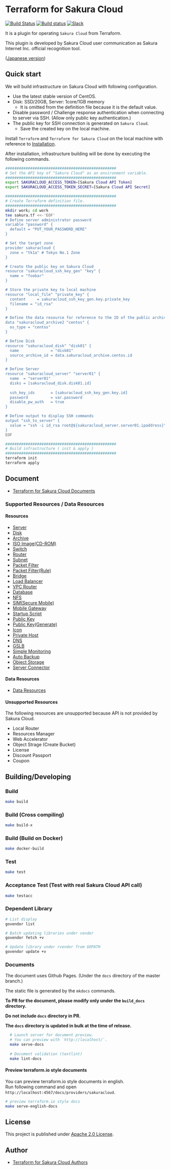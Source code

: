# Terraform for Sakura Cloud

[![Build Status](https://travis-ci.org/sacloud/terraform-provider-sakuracloud.svg?branch=master)](https://travis-ci.org/sacloud/terraform-provider-sakuracloud)
[![Build status](https://ci.appveyor.com/api/projects/status/paynsb52uauq1jl8?svg=true)](https://ci.appveyor.com/project/sacloud-bot/terraform-provider-sakuracloud)
[![Slack](https://slack.usacloud.jp/badge.svg)](https://slack.usacloud.jp/)

It is a plugin for operating `Sakura Cloud` from Terraform.

This plugin is developed by Sakura Cloud user communication as Sakura Internet Inc. official recognition tool.

([Japanese version](README.md))

## Quick start

We will build infrastructure on Sakura Cloud with following configuration.

- Use the latest stable version of CentOS.
- Disk: SSD/20GB, Server: 1core/1GB memory
  - It is omitted from the definition file because it is the default value.
- Disable password / Challenge response authentication when connecting to server via SSH. (Allow only public key authentication.)
- The public key for SSH connection is generated on `Sakura Cloud`.
  - Save the created key on the local machine.

Install `Terraform` and `Terraform for Sakura Cloud` on the local machine with reference to [Installation](https://sacloud.github.io/terraform-provider-sakuracloud/installation/).

After installation, infrastructure building will be done by executing the following commands.

```bash
#################################################
# Set the API key of "Sakura Cloud" as an environment variable.
#################################################
export SAKURACLOUD_ACCESS_TOKEN=[Sakura Cloud API Token]
export SAKURACLOUD_ACCESS_TOKEN_SECRET=[Sakura Cloud API Secret]

#################################################
# Create Terraform definition file.
#################################################
mkdir work; cd work
tee sakura.tf <<-'EOF'
# Define server administrator password
variable "password" {
  default = "PUT_YOUR_PASSWORD_HERE"
}

# Set the target zone
provider sakuracloud {
  zone = "tk1a" # Tokyo No.1 Zone
}

# Create the public key on Sakura Cloud
resource "sakuracloud_ssh_key_gen" "key" {
  name = "foobar"
}

# Store the private key to local machine
resource "local_file" "private_key" {
  content     = sakuracloud_ssh_key_gen.key.private_key
  filename = "id_rsa"
}

# Define the data resource for reference to the ID of the public archive (OS)
data "sakuracloud_archive2 "centos" {
  os_type = "centos"
}

# Define Disk
resource "sakuracloud_disk" "disk01" {
  name              = "disk01"
  source_archive_id = data.sakuracloud_archive.centos.id
}

# Define Server
resource "sakuracloud_server" "server01" {
  name  = "server01"
  disks = [sakuracloud_disk.disk01.id]
  
  ssh_key_ids       = [sakuracloud_ssh_key_gen.key.id]
  password          = var.password
  disable_pw_auth   = true
}

# Define output to display SSH commands
output "ssh_to_server" {
  value = "ssh -i id_rsa root@${sakuracloud_server.server01.ipaddress}"
}
EOF

#################################################
# Build infrastructure ( init & apply )
#################################################
terraform init
terraform apply
```

## Document

- [Terraform for Sakura Cloud Documents](https://sacloud.github.io/terraform-provider-sakuracloud/)

### Supported Resources / Data Resources

#### Resources

- [Server](https://sacloud.github.io/terraform-provider-sakuracloud/configuration/resources/server/)
- [Disk](https://sacloud.github.io/terraform-provider-sakuracloud/configuration/resources/disk/)
- [Archive](https://sacloud.github.io/terraform-provider-sakuracloud/configuration/resources/archive/)
- [ISO Image(CD-ROM)](https://sacloud.github.io/terraform-provider-sakuracloud/configuration/resources/cdrom/)
- [Switch](https://sacloud.github.io/terraform-provider-sakuracloud/configuration/resources/switch/)
- [Router](https://sacloud.github.io/terraform-provider-sakuracloud/configuration/resources/internet/)
- [Subnet](https://sacloud.github.io/terraform-provider-sakuracloud/configuration/resources/subnet/)
- [Packet Filter](https://sacloud.github.io/terraform-provider-sakuracloud/configuration/resources/packet_filter/)
- [Packet Filter(Rule)](https://sacloud.github.io/terraform-provider-sakuracloud/configuration/resources/packet_filter_rule/)
- [Bridge](https://sacloud.github.io/terraform-provider-sakuracloud/configuration/resources/bridge/)
- [Load Balancer](https://sacloud.github.io/terraform-provider-sakuracloud/configuration/resources/load_balancer/)
- [VPC Router](https://sacloud.github.io/terraform-provider-sakuracloud/configuration/resources/vpc_router/)
- [Database](https://sacloud.github.io/terraform-provider-sakuracloud/configuration/resources/database/)
- [NFS](https://sacloud.github.io/terraform-provider-sakuracloud/configuration/resources/nfs/)
- [SIM(Secure Mobile)](http://sacloud.github.io/terraform-provider-sakuracloud/configuration/resources/sim/)
- [Mobile Gateway](http://sacloud.github.io/terraform-provider-sakuracloud/configuration/resources/mobile_gateway/)
- [Startup Script](https://sacloud.github.io/terraform-provider-sakuracloud/configuration/resources/note/)
- [Public Key](https://sacloud.github.io/terraform-provider-sakuracloud/configuration/resources/ssh_key/)
- [Public Key(Generate)](https://sacloud.github.io/terraform-provider-sakuracloud/configuration/resources/ssh_key_gen/)
- [Icon](https://sacloud.github.io/terraform-provider-sakuracloud/configuration/resources/icon/)
- [Private Host](https://sacloud.github.io/terraform-provider-sakuracloud/configuration/resources/private_host/)
- [DNS](https://sacloud.github.io/terraform-provider-sakuracloud/configuration/resources/dns/)
- [GSLB](https://sacloud.github.io/terraform-provider-sakuracloud/configuration/resources/gslb/)
- [Simple Monitoring](https://sacloud.github.io/terraform-provider-sakuracloud/configuration/resources/simple_monitor/)
- [Auto Backup](https://sacloud.github.io/terraform-provider-sakuracloud/configuration/resources/auto_backup/)
- [Object Storage](https://sacloud.github.io/terraform-provider-sakuracloud/configuration/resources/bucket_object/)
- [Server Connector](https://sacloud.github.io/terraform-provider-sakuracloud/configuration/resources/server_connector)

#### Data Resources

- [Data Resources](http://sacloud.github.io/terraform-provider-sakuracloud/configuration/resources/data_resource/)

#### Unsupported Resources

The following resources are unsupported because API is not provided by Sakura Cloud.

- Local Router
- Resources Manager
- Web Accelerator
- Object Strage (Create Bucket)
- License
- Discount Passport
- Coupon

## Building/Developing

### Build

  ```bash
  make build
  ```

### Build (Cross compiling)

  ```bash
  make build-x
  ```

### Build (Build on Docker)

  ```bash
  make docker-build
  ```

### Test

  ```bash
  make test
  ```

### Acceptance Test (Test with real Sakura Cloud API call)

  ```bash
  make testacc
  ```

### Dependent Library

```bash
# List display
govendor list

# Batch updating libraries under vender
govendor fetch +v

# Update library under rvendor from GOPATH
govendor update +v
```

### Documents

The document uses Github Pages. (Under the `docs` directory of the master branch.)

The static file is generated by the `mkdocs` commands.

**To PR for the document, please modify only under the `build_docs` directory.**

**Do not include `docs` directory in PR.**

**The `docs` directory is updated in bulk at the time of release.**

```bash
  # Launch server for document preview.
  # You can preview with `http://localhost/`.
  make serve-docs
  
  # Document validation (textlint)
  make lint-docs
```

#### Preview terraform.io style documents

You can preview terraform.io style documents in english.  
Run following command and open `http://localhost:4567/docs/providers/sakuracloud`.  

```bash
# preview terraform.io style docs
make serve-english-docs 
```

## License

  This project is published under [Apache 2.0 License](LICENSE).

## Author

- [Terraform for Sakura Cloud Authors](AUTHORS)
